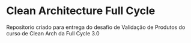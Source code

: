 # Clean Architecture Full Cycle

Repositorio criado para entrega do desafio de Validação de Produtos do curso de Clean Arch da Full Cycle 3.0

